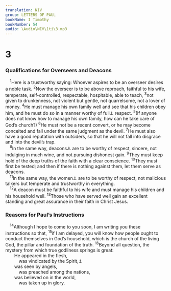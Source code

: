 ```yaml
---
translation: NIV
group: LETTERS OF PAUL
bookName: I Timothy 
bookNumber: 54
audio: \Audio\NIV\1ti\3.mp3
---
```


<div class="title"><h1>3</h1><h3>Qualifications for Overseers and Deacons </h3></div>
<span class="verse 1ti_3_1"> <sup>1</sup>Here is a trustworthy saying: Whoever aspires to be an overseer desires a noble task. </span>
<span class="verse 1ti_3_2"><sup>2</sup>Now the overseer is to be above reproach, faithful to his wife, temperate, self-controlled, respectable, hospitable, able to teach, </span>
<span class="verse 1ti_3_3"><sup>3</sup>not given to drunkenness, not violent but gentle, not quarrelsome, not a lover of money. </span>
<span class="verse 1ti_3_4"><sup>4</sup>He must manage his own family well and see that his children obey him, and he must do so in a manner worthy of full<a data-toggle="tooltip" data-placement="bottom" title="Or him with proper">⚓</a> respect. </span>
<span class="verse 1ti_3_5"><sup>5</sup>(If anyone does not know how to manage his own family, how can he take care of God’s church?) </span>
<span class="verse 1ti_3_6"><sup>6</sup>He must not be a recent convert, or he may become conceited and fall under the same judgment as the devil. </span>
<span class="verse 1ti_3_7"><sup>7</sup>He must also have a good reputation with outsiders, so that he will not fall into disgrace and into the devil’s trap. <br/></span>
<span class="verse 1ti_3_8"> <sup>8</sup>In the same way, deacons<a data-toggle="tooltip" data-placement="bottom" title="The word deacons refers here to Christians designated to serve with the overseers/elders of the church in a variety of ways; similarly in verse 12; Romans 16:1 and Phil. 1:1.">⚓</a> are to be worthy of respect, sincere, not indulging in much wine, and not pursuing dishonest gain. </span>
<span class="verse 1ti_3_9"><sup>9</sup>They must keep hold of the deep truths of the faith with a clear conscience. </span>
<span class="verse 1ti_3_10"><sup>10</sup>They must first be tested; and then if there is nothing against them, let them serve as deacons. <br/></span>
<span class="verse 1ti_3_11"> <sup>11</sup>In the same way, the women<a data-toggle="tooltip" data-placement="bottom" title="Possibly deacons’ wives or women who are deacons">⚓</a> are to be worthy of respect, not malicious talkers but temperate and trustworthy in everything. <br/></span>
<span class="verse 1ti_3_12"> <sup>12</sup>A deacon must be faithful to his wife and must manage his children and his household well. </span>
<span class="verse 1ti_3_13"><sup>13</sup>Those who have served well gain an excellent standing and great assurance in their faith in Christ Jesus. <br/></span>
<div class="title"><h3>Reasons for Paul’s Instructions </h3></div>
<span class="verse 1ti_3_14"> <sup>14</sup>Although I hope to come to you soon, I am writing you these instructions so that, </span>
<span class="verse 1ti_3_15"><sup>15</sup>if I am delayed, you will know how people ought to conduct themselves in God’s household, which is the church of the living God, the pillar and foundation of the truth. </span>
<span class="verse 1ti_3_16"><sup>16</sup>Beyond all question, the mystery from which true godliness springs is great: <br/>  He appeared in the flesh, <br/>   was vindicated by the Spirit,<a data-toggle="tooltip" data-placement="bottom" title="Or vindicated in spirit">⚓</a><br/>  was seen by angels, <br/>   was preached among the nations, <br/>  was believed on in the world, <br/>   was taken up in glory. <br/></span>
